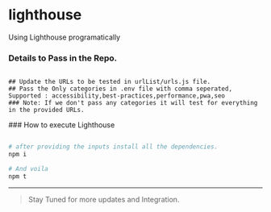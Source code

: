 # lighthouse
Using Lighthouse programatically  


### Details to Pass in the Repo.

```

## Update the URLs to be tested in urlList/urls.js file.
## Pass the Only categories in .env file with comma seperated, Supported : accessibility,best-practices,performance,pwa,seo
### Note: If we don't pass any categories it will test for everything in the provided URLs.

```

### How to execute Lighthouse 

```bash

# after providing the inputs install all the dependencies.
npm i 

# And voila
npm t 
```

------
>  Stay Tuned for more updates and Integration.
